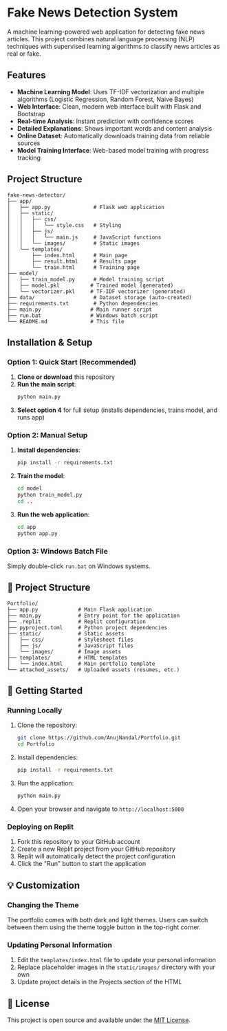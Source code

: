 # Fake News Detection System

A machine learning-powered web application for detecting fake news articles. This project combines natural language processing (NLP) techniques with supervised learning algorithms to classify news articles as real or fake.

## Features

- **Machine Learning Model**: Uses TF-IDF vectorization and multiple algorithms (Logistic Regression, Random Forest, Naive Bayes)
- **Web Interface**: Clean, modern web interface built with Flask and Bootstrap
- **Real-time Analysis**: Instant prediction with confidence scores
- **Detailed Explanations**: Shows important words and content analysis
- **Online Dataset**: Automatically downloads training data from reliable sources
- **Model Training Interface**: Web-based model training with progress tracking

## Project Structure

```
fake-news-detector/
├── app/
│   ├── app.py              # Flask web application
│   ├── static/
│   │   ├── css/
│   │   │   └── style.css   # Styling
│   │   ├── js/
│   │   │   └── main.js     # JavaScript functions
│   │   └── images/         # Static images
│   └── templates/
│       ├── index.html      # Main page
│       ├── result.html     # Results page
│       └── train.html      # Training page
├── model/
│   ├── train_model.py      # Model training script
│   ├── model.pkl          # Trained model (generated)
│   └── vectorizer.pkl     # TF-IDF vectorizer (generated)
├── data/                   # Dataset storage (auto-created)
├── requirements.txt        # Python dependencies
├── main.py                # Main runner script
├── run.bat                # Windows batch script
└── README.md              # This file
```

## Installation & Setup

### Option 1: Quick Start (Recommended)

1. **Clone or download** this repository
2. **Run the main script**:
   ```bash
   python main.py
   ```
3. **Select option 4** for full setup (installs dependencies, trains model, and runs app)

### Option 2: Manual Setup

1. **Install dependencies**:
   ```bash
   pip install -r requirements.txt
   ```

2. **Train the model**:
   ```bash
   cd model
   python train_model.py
   cd ..
   ```

3. **Run the web application**:
   ```bash
   cd app
   python app.py
   ```

### Option 3: Windows Batch File

Simply double-click `run.bat` on Windows systems.

## 📂 Project Structure

```
Portfolio/
├── app.py             # Main Flask application
├── main.py            # Entry point for the application
├── .replit            # Replit configuration
├── pyproject.toml     # Python project dependencies
├── static/            # Static assets
│   ├── css/           # Stylesheet files
│   ├── js/            # JavaScript files
│   └── images/        # Image assets
├── templates/         # HTML templates
│   └── index.html     # Main portfolio template
└── attached_assets/   # Uploaded assets (resumes, etc.)
```

## 🚀 Getting Started

### Running Locally

1. Clone the repository:
   ```bash
   git clone https://github.com/AnujNandal/Portfolio.git
   cd Portfolio
   ```

2. Install dependencies:
   ```bash
   pip install -r requirements.txt
   ```

3. Run the application:
   ```bash
   python main.py
   ```

4. Open your browser and navigate to `http://localhost:5000`

### Deploying on Replit

1. Fork this repository to your GitHub account
2. Create a new Replit project from your GitHub repository
3. Replit will automatically detect the project configuration
4. Click the "Run" button to start the application

## 💡 Customization

### Changing the Theme

The portfolio comes with both dark and light themes. Users can switch between them using the theme toggle button in the top-right corner.

### Updating Personal Information

1. Edit the `templates/index.html` file to update your personal information
2. Replace placeholder images in the `static/images/` directory with your own
3. Update project details in the Projects section of the HTML

## 📝 License

This project is open source and available under the [MIT License](LICENSE).